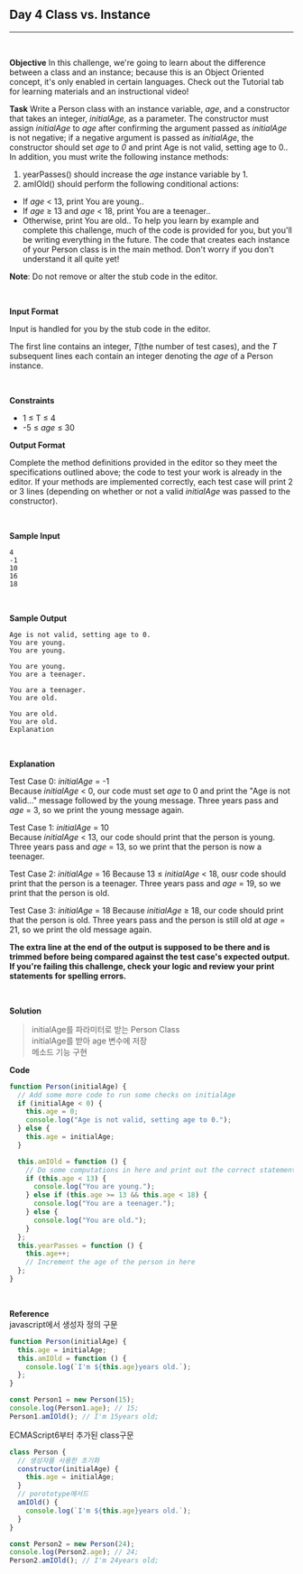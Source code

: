 ## Day 4 Class vs. Instance

---

<br />

**Objective**
In this challenge, we're going to learn about the difference between a class and an instance; because this is an Object Oriented concept, it's only enabled in certain languages. Check out the Tutorial tab for learning materials and an instructional video!

**Task**
Write a Person class with an instance variable, _age_, and a constructor that takes an integer, _initialAge,_ as a parameter. The constructor must assign _initialAge_ to _age_ after confirming the argument passed as _initialAge_ is not negative; if a negative argument is passed as _initialAge_, the constructor should set _age_ to _0_ and print Age is not valid, setting age to 0.. In addition, you must write the following instance methods:

1. yearPasses() should increase the _age_ instance variable by 1.
2. amIOld() should perform the following conditional actions:

- If _age_ < 13, print You are young..
- If _age_ &#8805; 13 and _age_ < 18, print You are a teenager..
- Otherwise, print You are old..
  To help you learn by example and complete this challenge, much of the code is provided for you, but you'll be writing everything in the future. The code that creates each instance of your Person class is in the main method. Don't worry if you don't understand it all quite yet!

**Note**: Do not remove or alter the stub code in the editor.

<br />

**Input Format**

Input is handled for you by the stub code in the editor.

The first line contains an integer, _T_(the number of test cases), and the _T_ subsequent lines each contain an integer denoting the _age_ of a Person instance.

<br />

**Constraints**

- 1 &#8804; T &#8804; 4
- -5 &#8804; _age_ &#8804; 30

**Output Format**

Complete the method definitions provided in the editor so they meet the specifications outlined above; the code to test your work is already in the editor. If your methods are implemented correctly, each test case will print 2 or 3 lines (depending on whether or not a valid _initialAge_ was passed to the constructor).

<br />

**Sample Input**

```
4
-1
10
16
18
```

<br />

**Sample Output**

```
Age is not valid, setting age to 0.
You are young.
You are young.

You are young.
You are a teenager.

You are a teenager.
You are old.

You are old.
You are old.
Explanation
```

<br />

**Explanation**

Test Case 0: _initialAge_ = -1  
Because _initialAge_ < 0, our code must set _age_ to 0 and print the "Age is not valid..." message followed by the young message. Three years pass and _age_ = 3, so we print the young message again.

Test Case 1: _initialAge_ = 10  
Because _initialAge_ < 13, our code should print that the person is young. Three years pass and _age_ = 13, so we print that the person is now a teenager.

Test Case 2: _initialAge_ = 16
Because 13 &#8804; _initialAge_ < 18, ousr code should print that the person is a teenager. Three years pass and _age_ = 19, so we print that the person is old.

Test Case 3: _initialAge_ = 18
Because _initialAge_ &#8805; 18, our code should print that the person is old. Three years pass and the person is still old at _age_ = 21, so we print the old message again.

**The extra line at the end of the output is supposed to be there and is trimmed before being compared against the test case's expected output. If you're failing this challenge, check your logic and review your print statements for spelling errors.**

<br />

**Solution**

> initialAge를 파라미터로 받는 Person Class  
> initialAge를 받아 age 변수에 저장  
> 메소드 기능 구현

**Code**

```javascript
function Person(initialAge) {
  // Add some more code to run some checks on initialAge
  if (initialAge < 0) {
    this.age = 0;
    console.log("Age is not valid, setting age to 0.");
  } else {
    this.age = initialAge;
  }

  this.amIOld = function () {
    // Do some computations in here and print out the correct statement to the console
    if (this.age < 13) {
      console.log("You are young.");
    } else if (this.age >= 13 && this.age < 18) {
      console.log("You are a teenager.");
    } else {
      console.log("You are old.");
    }
  };
  this.yearPasses = function () {
    this.age++;
    // Increment the age of the person in here
  };
}
```

<br />

**Reference**  
javascript에서 생성자 정의 구문

```javascript
function Person(initialAge) {
  this.age = initialAge;
  this.amIOld = function () {
    console.log(`I'm ${this.age}years old.`);
  };
}

const Person1 = new Person(15);
console.log(Person1.age); // 15;
Person1.amIOld(); // I'm 15years old;
```

ECMAScript6부터 추가된 class구문

```javascript
class Person {
  // 생성자를 사용한 초기화
  constructor(initialAge) {
    this.age = initialAge;
  }
  // porototype메서드
  amIOld() {
    console.log(`I'm ${this.age}years old.`);
  }
}

const Person2 = new Person(24);
console.log(Person2.age); // 24;
Person2.amIOld(); // I'm 24years old;
```
